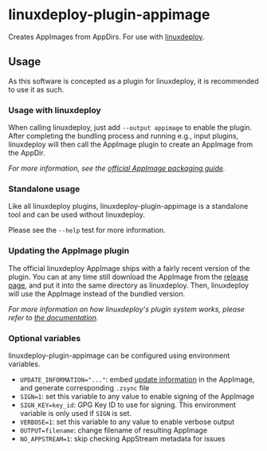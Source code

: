 # linuxdeploy-plugin-appimage

Creates AppImages from AppDirs. For use with [linuxdeploy](https://github.com/TheAssassin/linuxdeploy).


## Usage

As this software is concepted as a plugin for linuxdeploy, it is recommended to use it as such.


### Usage with linuxdeploy

When calling linuxdeploy, just add `--output appimage` to enable the plugin. After completing the bundling process and running e.g., input plugins, linuxdeploy will then call the AppImage plugin to create an AppImage from the AppDir.

*For more information, see the [official AppImage packaging guide](https://docs.appimage.org/packaging-guide/native-binaries.html).*


### Standalone usage

Like all linuxdeploy plugins, linuxdeploy-plugin-appimage is a standalone tool and can be used without linuxdeploy.

Please see the `--help` test for more information.


### Updating the AppImage plugin

The official linuxdeploy AppImage ships with a fairly recent version of the plugin. You can at any time still download the AppImage from the [release page](https://github.com/linuxdeploy/linuxdeploy-plugin-appimage/releases/), and put it into the same directory as linuxdeploy. Then, linuxdeploy will use the AppImage instead of the bundled version.

*For more information on how linuxdeploy's plugin system works, please refer to [the documentation](https://docs.appimage.org/packaging-guide/linuxdeploy-user-guide.html#plugin-system).*


### Optional variables

linuxdeploy-plugin-appimage can be configured using environment variables.

- `UPDATE_INFORMATION="..."`: embed [update information](https://github.com/AppImage/AppImageSpec/blob/master/draft.md#update-information) in the AppImage, and generate corresponding `.zsync` file
- `SIGN=1`: set this variable to any value to enable signing of the AppImage
- `SIGN_KEY=key_id`: GPG Key ID to use for signing. This environment variable is only used if `SIGN` is set.
- `VERBOSE=1`: set this variable to any value to enable verbose output
- `OUTPUT=filename`: change filename of resulting AppImage
- `NO_APPSTREAM=1`: skip checking AppStream metadata for issues

